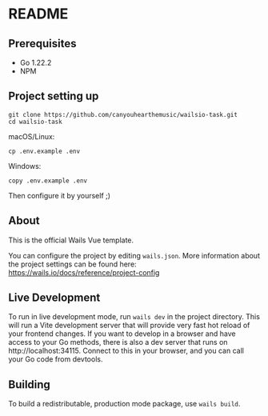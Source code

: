 # README

## Prerequisites
- Go 1.22.2
- NPM

## Project setting up
```
git clone https://github.com/canyouhearthemusic/wailsio-task.git
cd wailsio-task
```

macOS/Linux:
```
cp .env.example .env
```
Windows:
```
copy .env.example .env
```

Then configure it by yourself ;)


## About

This is the official Wails Vue template.

You can configure the project by editing `wails.json`. More information about the project settings can be found
here: https://wails.io/docs/reference/project-config

## Live Development

To run in live development mode, run `wails dev` in the project directory. This will run a Vite development
server that will provide very fast hot reload of your frontend changes. If you want to develop in a browser
and have access to your Go methods, there is also a dev server that runs on http://localhost:34115. Connect
to this in your browser, and you can call your Go code from devtools.

## Building

To build a redistributable, production mode package, use `wails build`.
